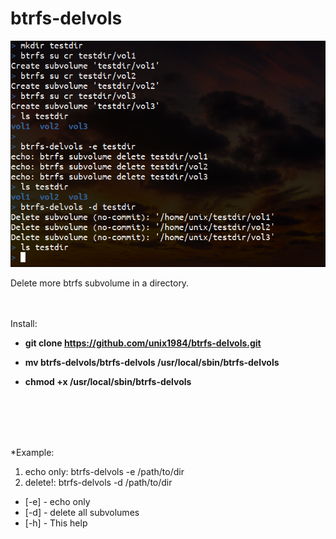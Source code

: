 # btrfs-delvols

![btrfs-delvols_example](https://raw.githubusercontent.com/unix1984/btrfs-delvols/main/btrfs-delvols_example.png)



Delete more btrfs subvolume in a directory.
<br>
<br>
<br>



Install:  
  
    
  - **git clone https://github.com/unix1984/btrfs-delvols.git**
    
  - **mv btrfs-delvols/btrfs-delvols /usr/local/sbin/btrfs-delvols**
    
  - **chmod +x /usr/local/sbin/btrfs-delvols**

<br>
<br>
<br>
<br>

*Example:
1) echo only: btrfs-delvols -e /path/to/dir
2) delete!: btrfs-delvols -d /path/to/dir

* [-e] - echo only
* [-d] - delete all subvolumes
* [-h] - This help



